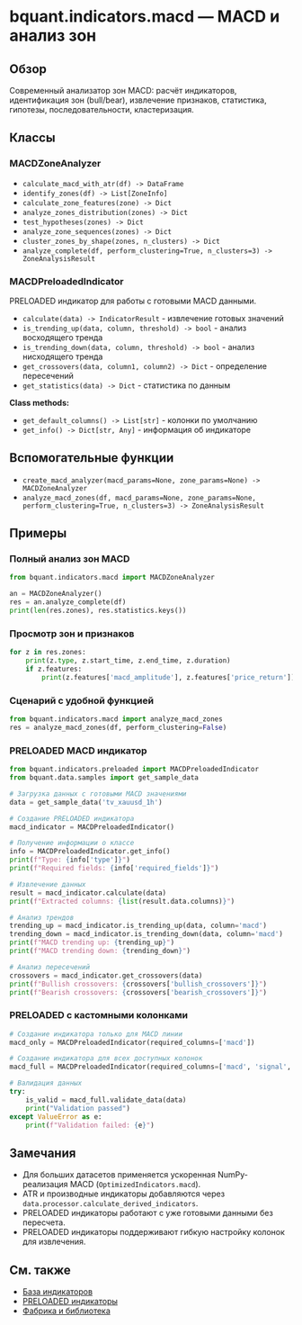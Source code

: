 # bquant.indicators.macd — MACD и анализ зон

## Обзор

Современный анализатор зон MACD: расчёт индикаторов, идентификация зон (bull/bear), извлечение признаков, статистика, гипотезы, последовательности, кластеризация.

## Классы

### MACDZoneAnalyzer
- `calculate_macd_with_atr(df) -> DataFrame`
- `identify_zones(df) -> List[ZoneInfo]`
- `calculate_zone_features(zone) -> Dict`
- `analyze_zones_distribution(zones) -> Dict`
- `test_hypotheses(zones) -> Dict`
- `analyze_zone_sequences(zones) -> Dict`
- `cluster_zones_by_shape(zones, n_clusters) -> Dict`
- `analyze_complete(df, perform_clustering=True, n_clusters=3) -> ZoneAnalysisResult`

### MACDPreloadedIndicator
PRELOADED индикатор для работы с готовыми MACD данными.

- `calculate(data) -> IndicatorResult` - извлечение готовых значений
- `is_trending_up(data, column, threshold) -> bool` - анализ восходящего тренда
- `is_trending_down(data, column, threshold) -> bool` - анализ нисходящего тренда
- `get_crossovers(data, column1, column2) -> Dict` - определение пересечений
- `get_statistics(data) -> Dict` - статистика по данным

**Class methods:**
- `get_default_columns() -> List[str]` - колонки по умолчанию
- `get_info() -> Dict[str, Any]` - информация об индикаторе

## Вспомогательные функции

- `create_macd_analyzer(macd_params=None, zone_params=None) -> MACDZoneAnalyzer`
- `analyze_macd_zones(df, macd_params=None, zone_params=None, perform_clustering=True, n_clusters=3) -> ZoneAnalysisResult`

## Примеры

### Полный анализ зон MACD

```python
from bquant.indicators.macd import MACDZoneAnalyzer

an = MACDZoneAnalyzer()
res = an.analyze_complete(df)
print(len(res.zones), res.statistics.keys())
```

### Просмотр зон и признаков

```python
for z in res.zones:
    print(z.type, z.start_time, z.end_time, z.duration)
    if z.features:
        print(z.features['macd_amplitude'], z.features['price_return'])
```

### Сценарий с удобной функцией

```python
from bquant.indicators.macd import analyze_macd_zones
res = analyze_macd_zones(df, perform_clustering=False)
```

### PRELOADED MACD индикатор

```python
from bquant.indicators.preloaded import MACDPreloadedIndicator
from bquant.data.samples import get_sample_data

# Загрузка данных с готовыми MACD значениями
data = get_sample_data('tv_xauusd_1h')

# Создание PRELOADED индикатора
macd_indicator = MACDPreloadedIndicator()

# Получение информации о классе
info = MACDPreloadedIndicator.get_info()
print(f"Type: {info['type']}")
print(f"Required fields: {info['required_fields']}")

# Извлечение данных
result = macd_indicator.calculate(data)
print(f"Extracted columns: {list(result.data.columns)}")

# Анализ трендов
trending_up = macd_indicator.is_trending_up(data, column='macd')
trending_down = macd_indicator.is_trending_down(data, column='macd')
print(f"MACD trending up: {trending_up}")
print(f"MACD trending down: {trending_down}")

# Анализ пересечений
crossovers = macd_indicator.get_crossovers(data)
print(f"Bullish crossovers: {crossovers['bullish_crossovers']}")
print(f"Bearish crossovers: {crossovers['bearish_crossovers']}")
```

### PRELOADED с кастомными колонками

```python
# Создание индикатора только для MACD линии
macd_only = MACDPreloadedIndicator(required_columns=['macd'])

# Создание индикатора для всех доступных колонок
macd_full = MACDPreloadedIndicator(required_columns=['macd', 'signal', 'histogram'])

# Валидация данных
try:
    is_valid = macd_full.validate_data(data)
    print("Validation passed")
except ValueError as e:
    print(f"Validation failed: {e}")
```

## Замечания

- Для больших датасетов применяется ускоренная NumPy-реализация MACD (`OptimizedIndicators.macd`).
- ATR и производные индикаторы добавляются через `data.processor.calculate_derived_indicators`.
- PRELOADED индикаторы работают с уже готовыми данными без пересчета.
- PRELOADED индикаторы поддерживают гибкую настройку колонок для извлечения.

## См. также

- [База индикаторов](base.md)
- [PRELOADED индикаторы](preloaded.md)
- [Фабрика и библиотека](factory.md)
